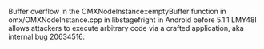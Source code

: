 Buffer overflow in the OMXNodeInstance::emptyBuffer function in omx/OMXNodeInstance.cpp in libstagefright in Android before 5.1.1 LMY48I allows attackers to execute arbitrary code via a crafted application, aka internal bug 20634516.